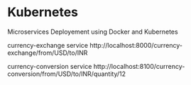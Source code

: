 # Kubernetes
Microservices Deployement using Docker and Kubernetes


currency-exchange service 
http://localhost:8000/currency-exchange/from/USD/to/INR

currency-conversion service 
http://localhost:8100/currency-conversion/from/USD/to/INR/quantity/12